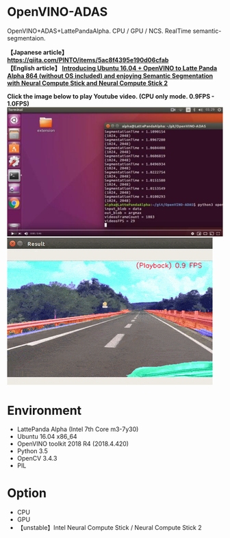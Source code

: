 # OpenVINO-ADAS
OpenVINO+ADAS+LattePandaAlpha. CPU / GPU / NCS. RealTime semantic-segmentaion.  
  
**【Japanese article】 https://qiita.com/PINTO/items/5ac8f4395e190d06cfab**  
**【English article】 [Introducing Ubuntu 16.04 + OpenVINO to Latte Panda Alpha 864 (without OS included) and enjoying Semantic Segmentation with Neural Compute Stick and Neural Compute Stick 2](https://qiita.com/PINTO/items/5ac8f4395e190d06cfab#introducing-ubuntu-1604--openvino-to-latte-panda-alpha-864-without-os-included-and-enjoying-semantic-segmentation-with-neural-compute-stick-and-neural-compute-stick-2)**  
  
**Click the image below to play Youtube video. (CPU only mode. 0.9FPS - 1.0FPS)**  
[![sample](./media/sample.jpg)](https://youtu.be/R0dtm30qazM)  
![01](./media/sample.gif)
# Environment
- LattePanda Alpha (Intel 7th Core m3-7y30)
- Ubuntu 16.04 x86_64
- OpenVINO toolkit 2018 R4 (2018.4.420)
- Python 3.5
- OpenCV 3.4.3
- PIL

# Option

- CPU
- GPU
- 【unstable】Intel Neural Compute Stick / Neural Compute Stick 2

